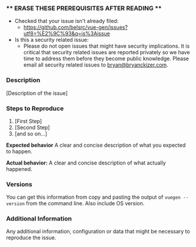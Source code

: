 ### ** ERASE THESE PREREQUISITES AFTER READING **

- Checked that your issue isn't already filed:
  - https://github.com/belsrc/vue-gen/issues?utf8=%E2%9C%93&q=is%3Aissue
- Is this a security related issue:
  - Please do not open issues that might have security implications. It is critical that security related issues are reported privately so we have time to address them before they become public knowledge. Please email all security related issues to [bryan@bryanckizer.com](mailto:bryan@bryanckizer.com).

### Description

[Description of the issue]

### Steps to Reproduce

1. [First Step]
2. [Second Step]
3. [and so on...]

**Expected behavior**
A clear and concise description of what you expected to happen.

**Actual behavior:**
A clear and concise description of what actually happened.

### Versions

You can get this information from copy and pasting the output of `vuegen --version` from the command line. Also include OS version.

### Additional Information

Any additional information, configuration or data that might be necessary to reproduce the issue.

